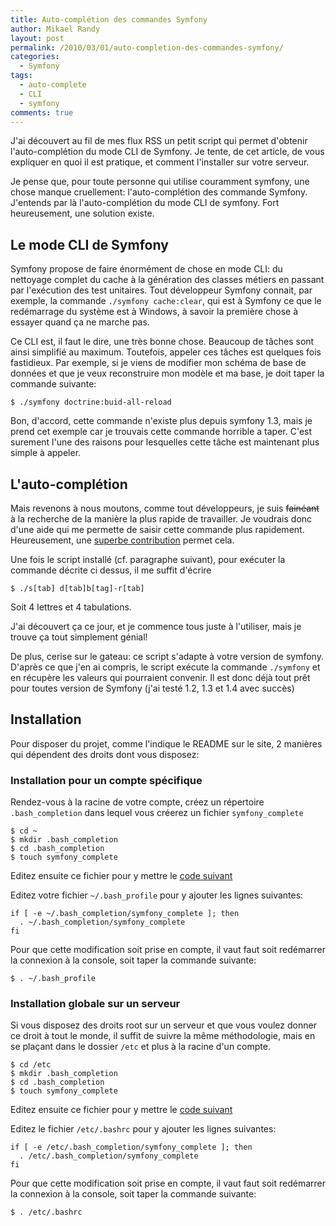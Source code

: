 ```yaml
---
title: Auto-complétion des commandes Symfony
author: Mikael Randy
layout: post
permalink: /2010/03/01/auto-completion-des-commandes-symfony/
categories:
  - Symfony
tags:
  - auto-complete
  - CLI
  - symfony
comments: true
---
```


J'ai découvert au fil de mes flux RSS un petit script qui permet d'obtenir l'auto-complétion du mode CLI de Symfony. Je tente, de cet article, de vous expliquer en quoi il est pratique, et comment l'installer sur votre serveur.

Je pense que, pour toute personne qui utilise couramment symfony, une chose manque cruellement: l'auto-complétion des commande Symfony. J'entends par là l'auto-complétion du mode CLI de symfony. Fort heureusement, une solution existe.

## Le mode CLI de Symfony

Symfony propose de faire énormément de chose en mode CLI: du nettoyage complet du cache à la génération des classes métiers en passant par l'exécution des test unitaires. Tout développeur Symfony connait, par exemple, la commande `./symfony cache:clear`, qui est à Symfony ce que le redémarrage du système est à Windows, à savoir la première chose à essayer quand ça ne marche pas.

Ce CLI est, il faut le dire, une très bonne chose. Beaucoup de tâches sont ainsi simplifié au maximum. Toutefois, appeler ces tâches est quelques fois fastidieux. Par exemple, si je viens de modifier mon schéma de base de données et que je veux reconstruire mon modèle et ma base, je doit taper la commande suivante:

```
$ ./symfony doctrine:buid-all-reload
```

Bon, d'accord, cette commande n'existe plus depuis symfony 1.3, mais je prend cet exemple car je trouvais cette commande horrible a taper. C'est surement l'une des raisons pour lesquelles cette tâche est maintenant plus simple à appeler.

## L'auto-complétion

Mais revenons à nous moutons, comme tout développeurs, je suis <del>fainéant</del> à la recherche de la manière la plus rapide de travailler. Je voudrais donc d'une aide qui me permette de saisir cette commande plus rapidement. Heureusement, une [superbe contribution](http://github.com/biko2/symfony_complete) permet cela.

Une fois le script installé (cf. paragraphe suivant), pour exécuter la commande décrite ci dessus, il me suffit d'écrire

```
$ ./s[tab] d[tab]b[tag]-r[tab]
```

Soit 4 lettres et 4 tabulations.

J'ai découvert ça ce jour, et je commence tous juste à l'utiliser, mais je trouve ça tout simplement génial!

De plus, cerise sur le gateau: ce script s'adapte à votre version de symfony. D'après ce que j'en ai compris, le script exécute la commande `./symfony` et en récupère les valeurs qui pourraient convenir. Il est donc déjà tout prêt pour toutes version de Symfony (j'ai testé 1.2, 1.3 et 1.4 avec succès)

## Installation

Pour disposer du projet, comme l'indique le README sur le site, 2 manières qui dépendent des droits dont vous disposez:

### Installation pour un compte spécifique

Rendez-vous à la racine de votre compte, créez un répertoire `.bash_completion` dans lequel vous créerez un fichier `symfony_complete`

```
$ cd ~
$ mkdir .bash_completion
$ cd .bash_completion
$ touch symfony_complete
```

Editez ensuite ce fichier pour y mettre le [code suivant](http://github.com/biko2/symfony_complete/blob/master/symfony_complete)

Editez votre fichier `~/.bash_profile` pour y ajouter les lignes suivantes:

```
if [ -e ~/.bash_completion/symfony_complete ]; then
  . ~/.bash_completion/symfony_complete
fi
```

Pour que cette modification soit prise en compte, il vaut faut soit redémarrer la connexion à la console, soit taper la commande suivante:

```
$ . ~/.bash_profile
```

### Installation globale sur un serveur

Si vous disposez des droits root sur un serveur et que vous voulez donner ce droit à tout le monde, il suffit de suivre la même méthodologie, mais en se plaçant dans le dossier `/etc` et plus à la racine d'un compte.

```
$ cd /etc
$ mkdir .bash_completion
$ cd .bash_completion
$ touch symfony_complete
```

Editez ensuite ce fichier pour y mettre le [code suivant](http://github.com/biko2/symfony_complete/blob/master/symfony_complete)

Editez le fichier `/etc/.bashrc` pour y ajouter les lignes suivantes:

```
if [ -e /etc/.bash_completion/symfony_complete ]; then
  . /etc/.bash_completion/symfony_complete
fi
```

Pour que cette modification soit prise en compte, il vaut faut soit redémarrer la connexion à la console, soit taper la commande suivante:

```
$ . /etc/.bashrc
```
